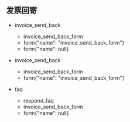## 发票回寄
* invoice_send_back
  - invoice_send_back_form
  - form{"name": "invoice_send_back_form"}
  - form{"name": null}
  <!-- - utter_is_help -->

* invoice_send_back
  - invoice_send_back_form
  - form{"name": "invoice_send_back_form"}
* faq
  - respond_faq
  - invoice_send_back_form
  - form{"name": null}